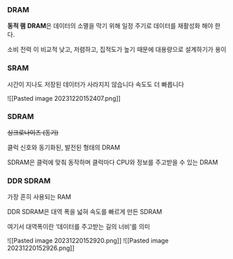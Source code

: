 ### DRAM

**동적 램**
**DRAM**은 데이터의 소멸을 막기 위해 일정 주기로 데이터를 재활성화 해야 한다.

소비 전력 이 비교적 낮고, 저렴하고, 집적도가 높기 때문에 대용량으로 설계하기가 용이
### SRAM

시간이 지나도 저장된 데이터가 사라지지 않습니다
속도도 더 빠릅니다

![[Pasted image 20231220152407.png]]
### SDRAM
~~싱크로나이즈 (동기)~~

클럭 신호와 동기화된, 발전된 형태의 DRAM

SDRAM은 클럭에 맞춰 동작하며 클럭마다 CPU와 정보를 주고받을 수 있는 DRAM
### DDR SDRAM

가장 흔히 사용되는 RAM

DDR SDRAM은 대역 폭을 넓혀 속도를 빠르게 만든 SDRAM

여기서 대역폭이란 ‘데이터를 주고받는 길의 너비’를 의미

![[Pasted image 20231220152920.png]]
![[Pasted image 20231220152926.png]]











